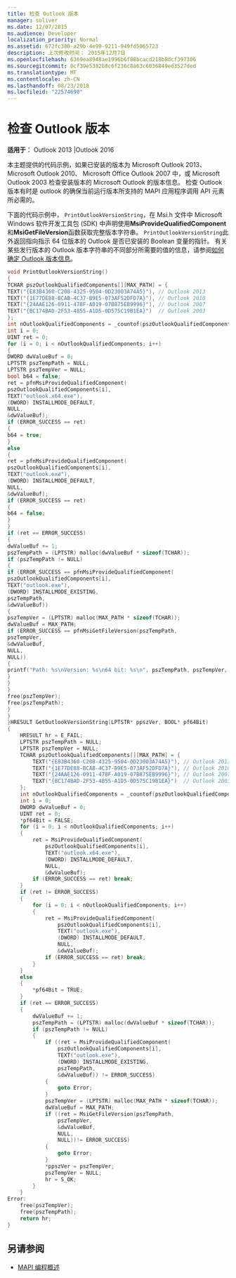 ```yaml
---
title: 检查 Outlook 版本
manager: soliver
ms.date: 12/07/2015
ms.audience: Developer
localization_priority: Normal
ms.assetid: 672fc380-a29b-4e99-9211-949fd5065723
description: 上次修改时间： 2015年12月7日
ms.openlocfilehash: 6369ea8948ae1996b6f88bcacd218b8dcf397306
ms.sourcegitcommit: 0cf39e5382b8c6f236c8a63c6036849ed3527ded
ms.translationtype: MT
ms.contentlocale: zh-CN
ms.lasthandoff: 08/23/2018
ms.locfileid: "22574690"
---
```

# <a name="check-the-version-of-outlook"></a>检查 Outlook 版本

**适用于**： Outlook 2013 |Outlook 2016 
  
本主题提供的代码示例，如果已安装的版本为 Microsoft Outlook 2013、 Microsoft Outlook 2010、 Microsoft Office Outlook 2007 中，或 Microsoft Outlook 2003 检查安装版本的 Microsoft Outlook 的版本信息。 检查 Outlook 版本有时是 outlook 的确保当前运行版本所支持的 MAPI 应用程序调用 API 元素所必需的。

下面的代码示例中， `PrintOutlookVersionString`，在 Msi.h 文件中 Microsoft Windows 软件开发工具包 (SDK) 中声明使用**MsiProvideQualifiedComponent**和**MsiGetFileVersion**函数获取完整版本字符串。  `PrintOutlookVersionString`此外返回指向指示 64 位版本的 Outlook 是否已安装的 Boolean 变量的指针。 有关某些发行版本的 Outlook 版本字符串的不同部分所需要的值的信息，请参阅[如何确定 Outlook 版本信息](http://support.microsoft.com/kb/870929)。
  
```cpp
void PrintOutlookVersionString()
{
TCHAR pszOutlookQualifiedComponents[][MAX_PATH] = {
TEXT("{E83B4360-C208-4325-9504-0D23003A74A5}"), // Outlook 2013
TEXT("{1E77DE88-BCAB-4C37-B9E5-073AF52DFD7A}"), // Outlook 2010
TEXT("{24AAE126-0911-478F-A019-07B875EB9996}"), // Outlook 2007
TEXT("{BC174BAD-2F53-4855-A1D5-0D575C19B1EA}")  // Outlook 2003
};
int nOutlookQualifiedComponents = _countof(pszOutlookQualifiedComponents);
int i = 0;
UINT ret = 0;
for (i = 0; i < nOutlookQualifiedComponents; i++)
{
DWORD dwValueBuf = 0;
LPTSTR pszTempPath = NULL;
LPTSTR pszTempVer = NULL;
bool b64 = false;
ret = pfnMsiProvideQualifiedComponent(
pszOutlookQualifiedComponents[i],
TEXT("outlook.x64.exe"),
(DWORD) INSTALLMODE_DEFAULT,
NULL,
&dwValueBuf);
if (ERROR_SUCCESS == ret)
{
b64 = true;
}
else
{
ret = pfnMsiProvideQualifiedComponent(
pszOutlookQualifiedComponents[i],
TEXT("outlook.exe"),
(DWORD) INSTALLMODE_DEFAULT,
NULL,
&dwValueBuf);
if (ERROR_SUCCESS == ret)
{
b64 = false;
}
}
if (ret == ERROR_SUCCESS)
{
dwValueBuf += 1;
pszTempPath = (LPTSTR) malloc(dwValueBuf * sizeof(TCHAR));
if (pszTempPath != NULL)
{
if (ERROR_SUCCESS == pfnMsiProvideQualifiedComponent(
pszOutlookQualifiedComponents[i],
TEXT("outlook.exe"),
(DWORD) INSTALLMODE_EXISTING,
pszTempPath,
&dwValueBuf))
{
pszTempVer = (LPTSTR) malloc(MAX_PATH * sizeof(TCHAR));
dwValueBuf = MAX_PATH;
if (ERROR_SUCCESS == pfnMsiGetFileVersion(pszTempPath,
pszTempVer,
&dwValueBuf,
NULL,
NULL))
{
printf("Path: %s\nVersion: %s\n64 bit: %s\n", pszTempPath, pszTempVer, b64?_T("true"):_T("false"));
}
}
}
free(pszTempVer);
free(pszTempPath);
}
}
}HRESULT GetOutlookVersionString(LPTSTR* ppszVer, BOOL* pf64Bit)
{
    HRESULT hr = E_FAIL;
    LPTSTR pszTempPath = NULL;
    LPTSTR pszTempVer = NULL;
    TCHAR pszOutlookQualifiedComponents[][MAX_PATH] = {
        TEXT("{E83B4360-C208-4325-9504-0D23003A74A5}"), // Outlook 2013
        TEXT("{1E77DE88-BCAB-4C37-B9E5-073AF52DFD7A}"), // Outlook 2010
        TEXT("{24AAE126-0911-478F-A019-07B875EB9996}"), // Outlook 2007
        TEXT("{BC174BAD-2F53-4855-A1D5-0D575C19B1EA}")  // Outlook 2003
    };
    int nOutlookQualifiedComponents = _countof(pszOutlookQualifiedComponents);
    int i = 0;
    DWORD dwValueBuf = 0;
    UINT ret = 0;
    *pf64Bit = FALSE;
    for (i = 0; i < nOutlookQualifiedComponents; i++)
    {
        ret = MsiProvideQualifiedComponent(
            pszOutlookQualifiedComponents[i],
            TEXT("outlook.x64.exe"),
            (DWORD) INSTALLMODE_DEFAULT,
            NULL,
            &dwValueBuf);
        if (ERROR_SUCCESS == ret) break;
    }
    if (ret != ERROR_SUCCESS)
    {
        for (i = 0; i < nOutlookQualifiedComponents; i++)
        {
            ret = MsiProvideQualifiedComponent(
                pszOutlookQualifiedComponents[i],
                TEXT("outlook.exe"),
                (DWORD) INSTALLMODE_DEFAULT,
                NULL,
                &dwValueBuf);
            if (ERROR_SUCCESS == ret) break;
        }
    }
    else
    {
        *pf64Bit = TRUE;
    }
    if (ret == ERROR_SUCCESS)
    {
        dwValueBuf += 1;
        pszTempPath = (LPTSTR) malloc(dwValueBuf * sizeof(TCHAR));
        if (pszTempPath != NULL)
        {
            if ((ret = MsiProvideQualifiedComponent(
                pszOutlookQualifiedComponents[i],
                TEXT("outlook.exe"),
                (DWORD) INSTALLMODE_EXISTING,
                pszTempPath,
                &dwValueBuf)) != ERROR_SUCCESS)
            {
                goto Error;
            }
            pszTempVer = (LPTSTR) malloc(MAX_PATH * sizeof(TCHAR));
            dwValueBuf = MAX_PATH;
            if ((ret = MsiGetFileVersion(pszTempPath,
                pszTempVer,
                &dwValueBuf,
                NULL,
                NULL))!= ERROR_SUCCESS)
            {
                goto Error;    
            }
            *ppszVer = pszTempVer;
            pszTempVer = NULL;
            hr = S_OK;
        }
    }
Error:
    free(pszTempVer);
    free(pszTempPath);
    return hr;
}

```

## <a name="see-also"></a>另请参阅

- [MAPI 编程概述](mapi-programming-overview.md)

